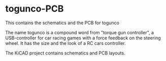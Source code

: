 # togunco-PCB
This contains the schematics and the PCB for togunco 

The name togunco is a compound word from "torque gun controller", a USB-controller for car racing games with a force feedback on the steering wheel. It has the size and the look of a RC cars controller.

The KiCAD project contains schematics and PCB layouts.

